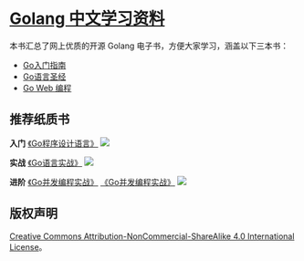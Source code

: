 # [Golang 中文学习资料](http://go.wuhaolin.cn/)
本书汇总了网上优质的开源 Golang 电子书，方便大家学习，涵盖以下三本书：

- [Go入门指南](the-way-to-go/README.md)
- [Go语言圣经](gopl/README.md)
- [Go Web 编程](build-web-application-with-golang/README.md)

## 推荐纸质书

**入门** 
<a href="https://u.jd.com/0dO22t" rel="noreferrer">《Go程序设计语言》</a>
<a href="https://u.jd.com/0dO22t" rel="noreferrer">
    <img src="https://img1.360buyimg.com/n1/jfs/t5248/207/1621269134/210983/67ef6286/5912e2fcN787f6df5.jpg"/>
</a>


**实战**
<a href="https://u.jd.com/LsHsaY" rel="noreferrer">《Go语言实战》</a>
<a href="https://u.jd.com/LsHsaY" rel="noreferrer">
    <img src="https://img1.360buyimg.com/n1/jfs/t4120/142/1238030440/302452/3c514bbb/58be1c49N0069fd89.jpg"/>
</a>


**进阶** [《Go并发编程实战》](https://u.jd.com/UI8TrG)
<a href="https://u.jd.com/UI8TrG" rel="noreferrer">《Go并发编程实战》</a>
<a href="https://u.jd.com/UI8TrG" rel="noreferrer">
    <img src="https://img1.360buyimg.com/n1/jfs/t5785/339/2011006819/38488/9e715cbd/592bf171Ne45f43a2.jpg"/>
</a>

## 版权声明
[Creative Commons Attribution-NonCommercial-ShareAlike 4.0 International License](http://creativecommons.org/licenses/by-nc-sa/4.0/)。
